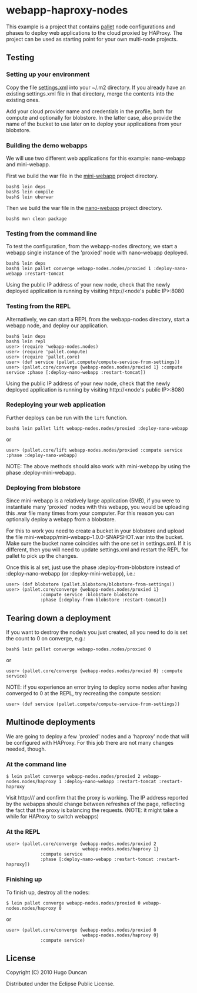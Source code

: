 # webapp-haproxy-nodes

This example is a project that contains
[pallet](http://github.com/hugoduncan/pallet) node configurations and phases to
deploy web applications to the cloud proxied by HAProxy.  The project can be used as starting point for your own multi-node projects.

## Testing

### Setting up your environment

Copy the file [settings.xml](http://github.com/pallet/pallet-examples/tree/master/webapp-haproxy-nodes/settings.xml) into your ~/.m2 directory. If you already have an existing settings.xml file in that directory, merge the contents into the existing ones.

Add your cloud provider name and credentials in the profile, both for compute and optionally for blobstore. In the latter case, also provide the name of the bucket to use later on to deploy your applications from your blobstore.

### Building the demo webapps

We will use two different web applications for this example: nano-webapp and mini-webapp.

First we build the war file in the [mini-webapp](http://github.com/pallet/pallet-examples/tree/master/mini-webapp/) project directory.

    bash$ lein deps
    bash$ lein compile
    bash$ lein uberwar

Then we build the war file in the [nano-webapp](http://github.com/pallet/pallet-examples/tree/master/nano-webapp) project directory.

    bash$ mvn clean package

### Testing from the command line

To test the configuration, from the webapp-nodes directory, we start a webapp single instance of the 'proxied' node with nano-webapp deployed.

    bash$ lein deps
    bash$ lein pallet converge webapp-nodes.nodes/proxied 1 :deploy-nano-webapp :restart-tomcat

Using the public IP address of your new node, check that the newly deployed application is running by visiting http://<node's public IP>:8080

### Testing from the REPL

Alternatively, we can start a REPL from the webapp-nodes directory,
start a webapp node, and deploy our application.

    bash$ lein deps
    bash$ lein repl
    user> (require 'webapp-nodes.nodes)
    user> (require 'pallet.compute)
    user> (require 'pallet.core)
    user> (def service (pallet.compute/compute-service-from-settings))
    user> (pallet.core/converge {webapp-nodes.nodes/proxied 1} :compute service :phase [:deploy-nano-webapp :restart-tomcat])

Using the public IP address of your new node, check that the newly deployed application is running by visiting http://<node's public IP>:8080

### Redeploying your web application

Further deploys can be run with the `lift` function.

    bash$ lein pallet lift webapp-nodes.nodes/proxied :deploy-nano-webapp

or

    user> (pallet.core/lift webapp-nodes.nodes/proxied :compute service :phase :deploy-nano-webapp)

NOTE: The above methods should also work with mini-webapp by using the phase :deploy-mini-webapp.

### Deploying from blobstore

Since mini-webapp is a relatively large application (5MB), if you were  to instantiate many 'proxied' nodes with this webapp, you would be uploading this .war file many times from your computer. For this reason you can optionally deploy a webapp from a blobstore.

For this to work you need to create a bucket in your blobstore and upload the file mini-webapp/mini-webapp-1.0.0-SNAPSHOT.war into the bucket. Make sure the bucket name coincides with the one set in settings.xml. If it is different, then you will need to update settings.xml and restart the REPL for pallet to pick up the changes.

Once this is al set, just use the phase :deploy-from-blobstore instead of :deploy-nano-webapp (or :deploy-mini-webapp), i.e.:

    user> (def blobstore (pallet.blobstore/blobstore-from-settings))
    user> (pallet.core/converge {webapp-nodes.nodes/proxied 1}
                 :compute service :blobstore blobstore
                 :phase [:deploy-from-blobstore :restart-tomcat])

## Tearing down a deployment

If you want to destroy the node/s you just created, all you need to do is set the count to 0 on converge, e.g.:

    bash$ lein pallet converge webapp-nodes.nodes/proxied 0

or

    user> (pallet.core/converge {webapp-nodes.nodes/proxied 0} :compute service)

NOTE: if you experience an error trying to deploy some nodes after having converged to 0 at the REPL, try recreating the compute session:

    user> (def service (pallet.compute/compute-service-from-settings))

## Multinode deployments

We are going to deploy a few 'proxied' nodes and a 'haproxy' node that will be configured with HAProxy. For this job there are not many changes needed, though.

### At the command line

    $ lein pallet converge webapp-nodes.nodes/proxied 2 webapp-nodes.nodes/haproxy 1 :deploy-nano-webapp :restart-tomcat :restart-haproxy

Visit http://<proxy public address>/ and confirm that the proxy is working. The IP address reported by the webapps should change between refreshes of the page, reflecting the fact that the proxy is balancing the requests. (NOTE: it might take a while for HAProxy to switch webapps)

### At the REPL

    user> (pallet.core/converge {webapp-nodes.nodes/proxied 2
                                 webapp-nodes.nodes/haproxy 1}
                 :compute service
                 :phase [:deploy-nano-webapp :restart-tomcat :restart-haproxy])

### Finishing up

To finish up, destroy all the nodes:

    $ lein pallet converge webapp-nodes.nodes/proxied 0 webapp-nodes.nodes/haproxy 0

or

    user> (pallet.core/converge {webapp-nodes.nodes/proxied 0
                                 webapp-nodes.nodes/haproxy 0}
                 :compute service)

## License

Copyright (C) 2010 Hugo Duncan

Distributed under the Eclipse Public License.
